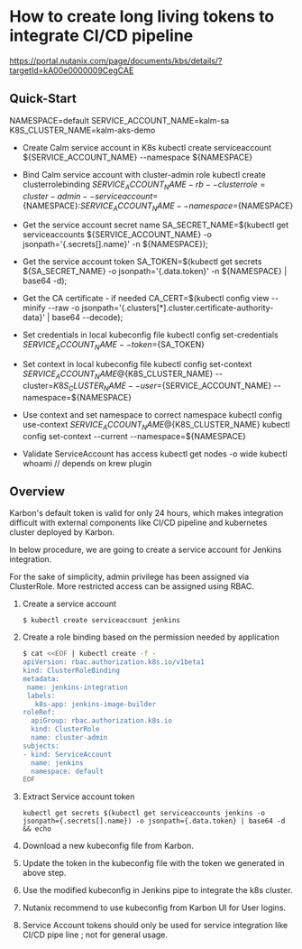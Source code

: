 # How to create long living tokens to integrate CI/CD pipeline

https://portal.nutanix.com/page/documents/kbs/details/?targetId=kA00e0000009CegCAE


## Quick-Start

NAMESPACE=default
SERVICE_ACCOUNT_NAME=kalm-sa
K8S_CLUSTER_NAME=kalm-aks-demo

- Create Calm service account in K8s
kubectl create serviceaccount ${SERVICE_ACCOUNT_NAME} --namespace ${NAMESPACE}

- Bind Calm service account with cluster-admin role
kubectl create clusterrolebinding ${SERVICE_ACCOUNT_NAME}-rb --clusterrole=cluster-admin --serviceaccount=${NAMESPACE}:${SERVICE_ACCOUNT_NAME} --namespace=${NAMESPACE}

- Get the service account secret name
SA_SECRET_NAME=$(kubectl get serviceaccounts ${SERVICE_ACCOUNT_NAME} -o jsonpath='{.secrets[].name}' -n ${NAMESPACE});

- Get the service account token
SA_TOKEN=$(kubectl get secrets ${SA_SECRET_NAME} -o jsonpath='{.data.token}' -n ${NAMESPACE} | base64 -d);

- Get the CA certificate - if needed
CA_CERT=$(kubectl config view --minify --raw -o jsonpath='{.clusters[*].cluster.certificate-authority-data}' | base64 --decode);

- Set credentials in local kubeconfig file
kubectl config set-credentials ${SERVICE_ACCOUNT_NAME} --token=${SA_TOKEN}

- Set context in local kubeconfig file
kubectl config set-context ${SERVICE_ACCOUNT_NAME}@${K8S_CLUSTER_NAME} --cluster=${K8S_CLUSTER_NAME} --user=${SERVICE_ACCOUNT_NAME} --namespace=${NAMESPACE}

- Use context and set namespace to correct namespace
kubectl config use-context ${SERVICE_ACCOUNT_NAME}@${K8S_CLUSTER_NAME}
kubectl config set-context --current --namespace=${NAMESPACE}

- Validate ServiceAccount has access
kubectl get nodes -o wide
kubectl whoami // depends on krew plugin

## Overview

Karbon's default token is valid for only 24 hours, which makes integration difficult with external components like CI/CD pipeline and kubernetes cluster deployed by Karbon.

In below procedure, we are going to create a service account for Jenkins integration.

For the sake of simplicity, admin privilege has been assigned via ClusterRole.
More restricted access can be assigned using RBAC.

1. Create a service account

    `$ kubectl create serviceaccount jenkins`

1. Create a role binding based on the permission needed by application

    ```bash
    $ cat <<EOF | kubectl create -f -
    apiVersion: rbac.authorization.k8s.io/v1beta1
    kind: ClusterRoleBinding
    metadata:
     name: jenkins-integration
     labels:
       k8s-app: jenkins-image-builder
    roleRef:
      apiGroup: rbac.authorization.k8s.io
      kind: ClusterRole
      name: cluster-admin
    subjects:
    - kind: ServiceAccount
      name: jenkins
      namespace: default
    EOF
    ```

1. Extract Service account token

    `kubectl get secrets $(kubectl get serviceaccounts jenkins -o jsonpath={.secrets[].name}) -o jsonpath={.data.token} | base64 -d  && echo`

1. Download a new kubeconfig file from Karbon.
1. Update the token in the kubeconfig file with the token we generated in above step.
1. Use the modified kubeconfig in Jenkins pipe to integrate the k8s cluster.
1. Nutanix recommend to use kubeconfig from Karbon UI for User logins.
1. Service Account tokens should only be used for service integration like CI/CD pipe line ; not for general usage.
